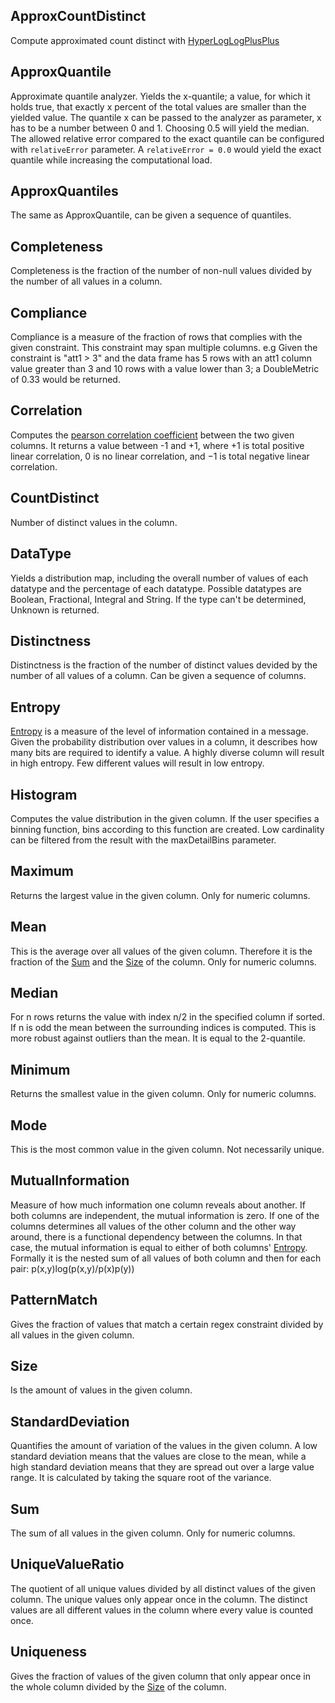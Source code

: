 ## ApproxCountDistinct
Compute approximated count distinct with [HyperLogLogPlusPlus](https://en.wikipedia.org/wiki/HyperLogLog#HLL++)
## ApproxQuantile
Approximate quantile analyzer. 
Yields the x-quantile; a value, for which it holds true, that exactly x percent of the total values are smaller than the yielded value.
The quantile x can be passed to the analyzer as parameter, x has to be a number between 0 and 1. Choosing 0.5 will yield the median.
The allowed relative error compared to the exact quantile can be configured with `relativeError` parameter. A `relativeError = 0.0` would yield the exact quantile while increasing the computational load.
## ApproxQuantiles
The same as ApproxQuantile, can be given a sequence of quantiles.
## Completeness
Completeness is the fraction of the number of non-null values divided by the number of all values in a column.
## Compliance
Compliance is a measure of the fraction of rows that complies with the given constraint. This constraint may span multiple columns.
e.g Given the constraint is "att1 > 3" and the data frame has 5 rows with an att1 column value greater than
3 and 10 rows with a value lower than 3; a DoubleMetric of 0.33 would be returned.
## Correlation
Computes the [pearson correlation coefficient](https://en.wikipedia.org/wiki/Pearson_correlation_coefficient) between the two given columns.
It returns a value between -1 and +1, where +1 is total positive linear correlation, 0 is no linear correlation, and −1 is total negative linear correlation.
## CountDistinct
Number of distinct values in the column.
## DataType
Yields a distribution map, including the overall number of values of each datatype and the percentage of each datatype. 
Possible datatypes are Boolean, Fractional, Integral and String. If the type can't be determined, Unknown is returned.
## Distinctness
Distinctness is the fraction of the number of distinct values devided by the number of all values of a column. Can be given a sequence of columns.
## Entropy
[Entropy](https://en.wikipedia.org/wiki/Entropy_(information_theory)) is a measure of the level of information contained in a message. Given the probability distribution over values in a column, it describes how many bits are required to identify a value. A highly diverse column will result in high entropy. Few different values will result in low entropy.
## Histogram
Computes the value distribution in the given column. If the user specifies a binning function, bins according to this function are created. Low cardinality can be filtered from the result with the maxDetailBins parameter.
## Maximum
Returns the largest value in the given column. Only for numeric columns.
## Mean
This is the average over all values of the given column. Therefore it is the fraction of the [Sum](https://github.com/hpi-bp1819-naumann/deequ/blob/documentation/doc/analyzerDoc.md#sum) and the [Size](https://github.com/hpi-bp1819-naumann/deequ/blob/documentation/doc/analyzerDoc.md#size) of the column. Only for numeric columns.
## Median
For n rows returns the value with index n/2 in the specified column if sorted. If n is odd the mean between the surrounding indices is computed. This is more robust against outliers than the mean. It is equal to the 2-quantile.
## Minimum
Returns the smallest value in the given column. Only for numeric columns.
## Mode
This is the most common value in the given column. Not necessarily unique.
## MutualInformation
Measure of how much information one column reveals about another. If both columns are independent, the mutual information is zero. If one of the columns determines all values of the other column and the other way around, there is a functional dependency between the columns. In that case, the mutual information is equal to either of both columns' [Entropy](https://github.com/hpi-bp1819-naumann/deequ/blob/documentation/doc/analyzerDoc.md#entropy).
Formally it is the nested sum of all values of both column and then for each pair: p(x,y)log(p(x,y)/p(x)p(y))
## PatternMatch
Gives the fraction of values that match a certain regex constraint divided by all values in the given column.
## Size
Is the amount of values in the given column.
## StandardDeviation
Quantifies the amount of variation of the values in the given column. A low standard deviation means that the values are close to the mean, while a high standard deviation means that they are spread out over a large value range. It is calculated by taking the square root of the variance.
## Sum
The sum of all values in the given column. Only for numeric columns.
## UniqueValueRatio
The quotient of all unique values divided by all distinct values of the given column. The unique values only appear once in the column. The distinct values are all different values in the column where every value is counted once.
## Uniqueness
Gives the fraction of values of the given column that only appear once in the whole column divided by the [Size](https://github.com/hpi-bp1819-naumann/deequ/blob/documentation/doc/analyzerDoc.md#size) of the column.
